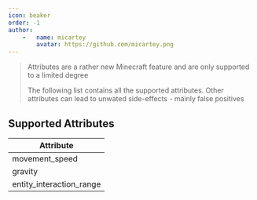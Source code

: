 ```yaml
---
icon: beaker
order: -1
author:
    -   name: micartey
        avatar: https://github.com/micartey.png
---
```


> Attributes are a rather new Minecraft feature and are only supported to a limited degree
> 
> The following list contains all the supported attributes.
> Other attributes can lead to unwated side-effects - mainly false positives

## Supported Attributes

| Attribute                |
|--------------------------|
| movement_speed           | 
| gravity                  | 
| entity_interaction_range | 